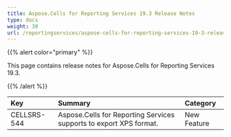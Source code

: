 ```yaml
---
title: Aspose.Cells for Reporting Services 19.3 Release Notes
type: docs
weight: 30
url: /reportingservices/aspose-cells-for-reporting-services-19-3-release-notes/
---
```


{{% alert color="primary" %}} 

This page contains release notes for Aspose.Cells for Reporting Services 19.3.

{{% /alert %}} 

|**Key**|**Summary**|**Category**|
| :- | :- | :- |
|CELLSRS-544|Aspose.Cells for Reporting Services supports to export XPS format.|New Feature|

